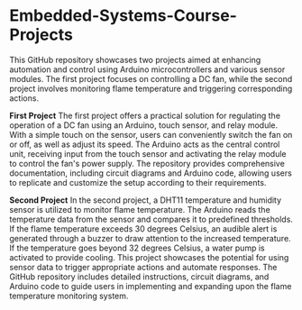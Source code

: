 # Embedded-Systems-Course-Projects
This GitHub repository showcases two projects aimed at enhancing automation and control using Arduino microcontrollers and various sensor modules. The first project focuses on controlling a DC fan, while the second project involves monitoring flame temperature and triggering corresponding actions.

**First Project**
The first project offers a practical solution for regulating the operation of a DC fan using an Arduino, touch sensor, and relay module. With a simple touch on the sensor, users can conveniently switch the fan on or off, as well as adjust its speed. The Arduino acts as the central control unit, receiving input from the touch sensor and activating the relay module to control the fan's power supply. The repository provides comprehensive documentation, including circuit diagrams and Arduino code, allowing users to replicate and customize the setup according to their requirements.

**Second Project**
In the second project, a DHT11 temperature and humidity sensor is utilized to monitor flame temperature. The Arduino reads the temperature data from the sensor and compares it to predefined thresholds. If the flame temperature exceeds 30 degrees Celsius, an audible alert is generated through a buzzer to draw attention to the increased temperature. If the temperature goes beyond 32 degrees Celsius, a water pump is activated to provide cooling. This project showcases the potential for using sensor data to trigger appropriate actions and automate responses. The GitHub repository includes detailed instructions, circuit diagrams, and Arduino code to guide users in implementing and expanding upon the flame temperature monitoring system.
